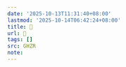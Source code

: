 ```yaml
---
date: '2025-10-13T11:31:40+08:00'
lastmod: '2025-10-14T06:42:24+08:00'
title: 󰪐
url: 󰪐
tags: []
src: GHZR
note:
---
```

